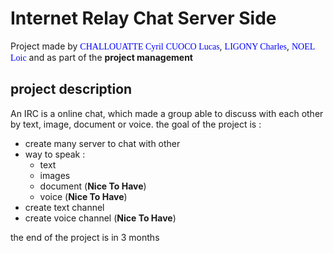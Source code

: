 # Internet Relay Chat Server Side
Project made by
    <span style="color:blue; font-family:Georgia;">CHALLOUATTE Cyril</span>
    <span style="color:blue; font-family:Georgia;">CUOCO Lucas</span>,
    <span style="color:blue; font-family:Georgia;">LIGONY Charles</span>,
    <span style="color:blue; font-family:Georgia;">NOEL Loic</span> and
    <span style="color:blue; font-family:Georgia;"></span> as part of the <b>project management</b>
## project description
An IRC is a online chat, which made a group able to discuss with each other by text, image, document or voice.
the goal of the project is :
 - create many server to chat with other
 - way to speak : 
    * text
    * images
    * document (**Nice To Have**)
    * voice    (**Nice To Have**)
 - create text channel
 - create voice channel (**Nice To Have**)
 
 the end of the project is in 3 months
 
 ##